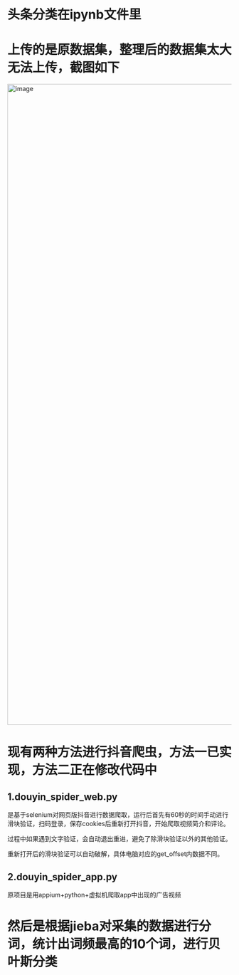 头条分类在ipynb文件里
=
上传的是原数据集，整理后的数据集太大无法上传，截图如下
=
<img width="1440" alt="image" src="https://user-images.githubusercontent.com/90304231/150448158-7e4cb6ea-9dda-4fd5-8a80-1f9248835c0f.png">


现有两种方法进行抖音爬虫，方法一已实现，方法二正在修改代码中
=
1.douyin_spider_web.py
-
是基于selenium对网页版抖音进行数据爬取，运行后首先有60秒的时间手动进行滑块验证，扫码登录，保存cookies后重新打开抖音，开始爬取视频简介和评论。

过程中如果遇到文字验证，会自动退出重进，避免了除滑块验证以外的其他验证。

重新打开后的滑块验证可以自动破解，具体电脑对应的get_offset内数据不同。

2.douyin_spider_app.py
-
 原项目是用appium+python+虚拟机爬取app中出现的广告视频
 
然后是根据jieba对采集的数据进行分词，统计出词频最高的10个词，进行贝叶斯分类
=
